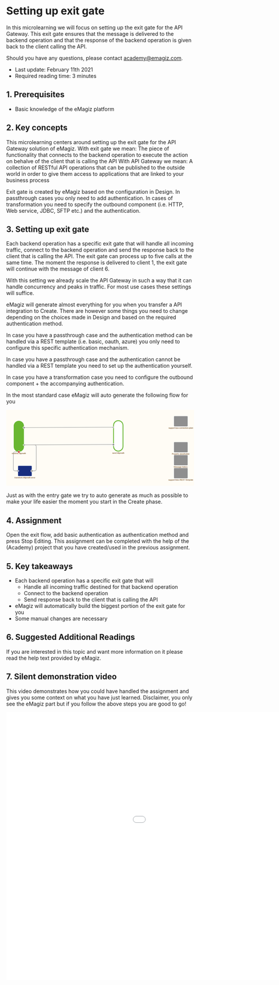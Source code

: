# Setting up exit gate

In this microlearning we will focus on setting up the exit gate for the API Gateway.
This exit gate ensures that the message is delivered to the backend operation and that the response of the backend operation is given back to the client calling the API.

Should you have any questions, please contact academy@emagiz.com.

- Last update: February 11th 2021
- Required reading time: 3 minutes

## 1. Prerequisites
- Basic knowledge of the eMagiz platform

## 2. Key concepts
This microlearning centers around setting up the exit gate for the API Gateway solution of eMagiz.
With exit gate we mean: The piece of functionality that connects to the backend operation to execute the action on behalve of the client that is calling the API
With API Gateway we mean: A collection of RESTful API operations that can be published to the outside world in order to give them access to applications that are linked to your business process

Exit gate is created by eMagiz based on the configuration in Design. In passthrough cases you only need to add authentication.
In cases of transformation you need to specify the outbound component (i.e. HTTP, Web service, JDBC, SFTP etc.) and the authentication.

## 3. Setting up exit gate

Each backend operation has a specific exit gate that will handle all incoming traffic, connect to the backend operation and send the response back to the client that is calling the API.
The exit gate can process up to five calls at the same time. The moment the response is delivered to client 1, the exit gate will continue with the message of client 6.

With this setting we already scale the API Gateway in such a way that it can handle concurrency and peaks in traffic. For most use cases these settings will suffice.

eMagiz will generate almost everything for you when you transfer a API integration to Create. 
There are however some things you need to change depending on the choices made in Design and based on the required authentication method.

In case you have a passthrough case and the authentication method can be handled via a REST template (i.e. basic, oauth, azure) you only need to configure this specific authentication mechanism.

In case you have a passthrough case and the authentication cannot be handled via a REST template you need to set up the authentication yourself.

In case you have a transformation case you need to configure the outbound component + the accompanying authentication.

In the most standard case eMagiz will auto generate the following flow for you

<p align="center"><img src="../../img/microlearning/ml-configure-exit-gate--auto-generated-flow.png"></p>

Just as with the entry gate we try to auto generate as much as possible to make your life easier the moment you start in the Create phase.

## 4. Assignment

Open the exit flow, add basic authentication as authentication method and press Stop Editing.
This assignment can be completed with the help of the (Academy) project that you have created/used in the previous assignment.

## 5. Key takeaways

- Each backend operation has a specific exit gate that will
	- Handle all incoming traffic destined for that backend operation
	- Connect to the backend operation
	- Send response back to the client that is calling the API
- eMagiz will automatically build the biggest portion of the exit gate for you
- Some manual changes are necessary

## 6. Suggested Additional Readings

If you are interested in this topic and want more information on it please read the help text provided by eMagiz.

## 7. Silent demonstration video

This video demonstrates how you could have handled the assignment and gives you some context on what you have just learned. Disclaimer, you only see the eMagiz part but if you follow the above steps you are good to go!

<iframe width="1280" height="720" src="../../vid/microlearning/microlearning-setting-up-exit-gate.mp4" frameborder="0" allow="accelerometer; autoplay; clipboard-write; encrypted-media; gyroscope; picture-in-picture" allowfullscreen></iframe>